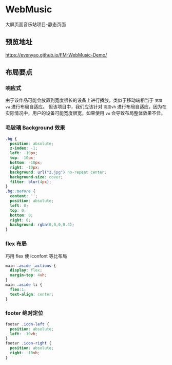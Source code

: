 # WebMusic
大屏页面音乐站项目-静态页面

## 预览地址
https://evenyao.github.io/FM-WebMusic-Demo/


## 布局要点
### 响应式
由于该作品可能会放置到宽度很长的设备上进行播放，类似于移动端相当于 `宽度vw` 进行布局自适应。
但该项目中，我们应该针对 `高度vh` 进行布局自适应，因为在实际情况中，用户的设备可能宽度很宽，如果使用 `vw` 会导致布局整体效果不佳。

### 毛玻璃 Background 效果
```CSS
.bg {
  position: absolute;
  z-index: -1;
  left: -10px;
  top: -10px;
  bottom: -10px;
  right: -10px;
  background: url("2.jpg") no-repeat center;
  background-size: cover;
  filter: blur(4px);
}
.bg::before {
  content: '';
  position: absolute;
  left: 0;
  top: 0;
  bottom: 0;
  right: 0;
  background: rgba(0,0,0,0.4);
}
```
### flex 布局
巧用 flex 使 iconfont 等比布局
```CSS
main .aside .actions {
  display: flex;
  margin-top: 4vh;
}
main .aside li {
  flex:1;
  text-align: center;
}
```


### footer 绝对定位
```CSS
footer .icon-left {
  position: absolute;
  left: -10vh;
}
footer .icon-right {
  position: absolute;
  right: -10vh;
}
```
